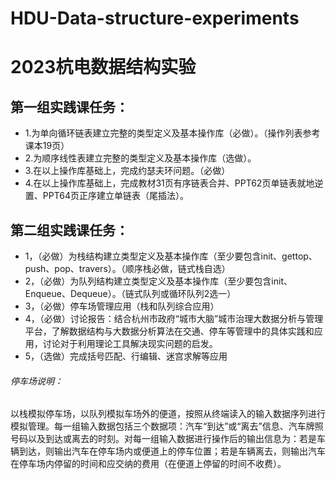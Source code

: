 # HDU-Data-structure-experiments
# 2023杭电数据结构实验 
## 第一组实践课任务：
* 1.为单向循环链表建立完整的类型定义及基本操作库（必做）。（操作列表参考课本19页）
* 2.为顺序线性表建立完整的类型定义及基本操作库（选做）。
* 3.在以上操作库基础上，完成约瑟夫环问题。（必做）
* 4.在以上操作库基础上，完成教材31页有序链表合并、PPT62页单链表就地逆置、PPT64页正序建立单链表（尾插法）。
## 第二组实践课任务：
* 1，（必做）为栈结构建立类型定义及基本操作库（至少要包含init、gettop、push、pop、travers）。（顺序栈必做，链式栈自选）
* 2，（必做）为队列结构建立类型定义及基本操作库（至少要包含init、Enqueue、Dequeue）。（链式队列或循环队列2选一）
* 3，（必做）停车场管理应用（栈和队列综合应用）
* 4，（必做）讨论报告：结合杭州市政府“城市大脑”城市治理大数据分析与管理平台，了解数据结构与大数据分析算法在交通、停车等管理中的具体实践和应用，讨论对于利用理论工具解决现实问题的启发。
* 5，（选做）完成括号匹配、行编辑、迷宫求解等应用

###### 停车场说明：
以栈模拟停车场，以队列模拟车场外的便道，按照从终端读入的输入数据序列进行模拟管理。每一组输入数据包括三个数据项：汽车“到达”或“离去”信息、汽车牌照号码以及到达或离去的时刻。对每一组输入数据进行操作后的输出信息为：若是车辆到达，则输出汽车在停车场内或便道上的停车位置；若是车辆离去，则输出汽车在停车场内停留的时间和应交纳的费用（在便道上停留的时间不收费）。